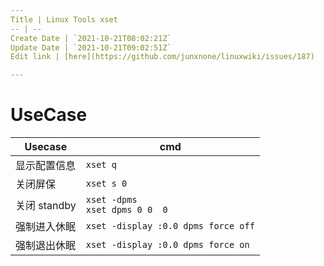 ```yaml
---
Title | Linux Tools xset
-- | --
Create Date | `2021-10-21T08:02:21Z`
Update Date | `2021-10-21T09:02:51Z`
Edit link | [here](https://github.com/junxnone/linuxwiki/issues/187)

---
```

# UseCase

Usecase | cmd
-- | --
显示配置信息 | `xset q`
关闭屏保 | `xset s 0`
关闭 standby | `xset -dpms`<br>`xset dpms 0 0  0`
强制进入休眠 | `xset -display :0.0 dpms force off`
强制退出休眠 | `xset -display :0.0 dpms force on`
